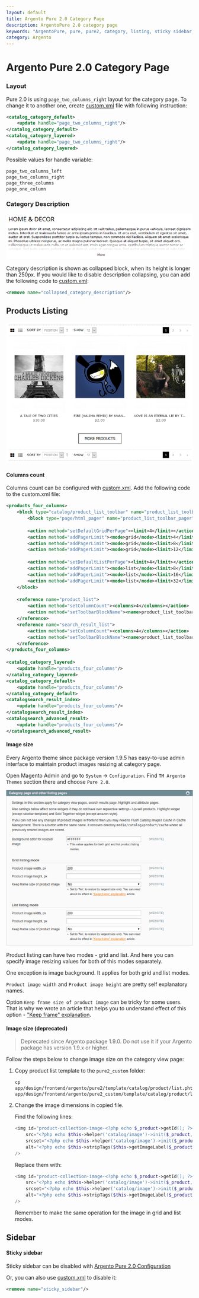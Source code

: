 ```yaml
---
layout: default
title: Argento Pure 2.0 Category Page
description: ArgentoPure 2.0 category page
keywords: "ArgentoPure, pure, pure2, category, listing, sticky sidebar, columns count"
category: Argento
---
```


# Argento Pure 2.0 Category Page

### Layout

Pure 2.0 is using `page_two_columns_right` layout for the category page. To
change it to another one, create [custom.xml][custom_xml] file with following
instruction:

```xml
<catalog_category_default>
    <update handle="page_two_columns_right"/>
</catalog_category_default>
<catalog_category_layered>
    <update handle="page_two_columns_right"/>
</catalog_category_layered>
```

Possible values for handle variable:

```
page_two_columns_left
page_two_columns_right
page_three_columns
page_one_column
```

### Category Description

![Collapsed category description](/images/argento/pure2/category-page/collapsed_description.png)

Category description is shown as collapsed block, when its height is longer than
250px. If you would like to disable description collapsing, you can add the following
code to [custom.xml][custom_xml]:

```xml
<remove name="collapsed_category_description"/>
```

## Products Listing

![Product Listing](/images/argento/pure2/category-page/product_listing.png)

#### Columns count

Columns count can be configured with [custom.xml][custom_xml].
Add the following code to the custom.xml file:


```xml
<products_four_columns>
    <block type="catalog/product_list_toolbar" name="product_list_toolbar" template="catalog/product/list/toolbar.phtml">
        <block type="page/html_pager" name="product_list_toolbar_pager"/>

        <action method="setDefaultGridPerPage"><limit>4</limit></action>
        <action method="addPagerLimit"><mode>grid</mode><limit>4</limit></action>
        <action method="addPagerLimit"><mode>grid</mode><limit>8</limit></action>
        <action method="addPagerLimit"><mode>grid</mode><limit>12</limit></action>

        <action method="setDefaultListPerPage"><limit>4</limit></action>
        <action method="addPagerLimit"><mode>list</mode><limit>8</limit></action>
        <action method="addPagerLimit"><mode>list</mode><limit>16</limit></action>
        <action method="addPagerLimit"><mode>list</mode><limit>32</limit></action>
    </block>

    <reference name="product_list">
        <action method="setColumnCount"><columns>4</columns></action>
        <action method="setToolbarBlockName"><name>product_list_toolbar</name></action>
    </reference>
    <reference name="search_result_list">
        <action method="setColumnCount"><columns>4</columns></action>
        <action method="setToolbarBlockName"><name>product_list_toolbar</name></action>
    </reference>
</products_four_columns>

<catalog_category_layered>
    <update handle="products_four_columns"/>
</catalog_category_layered>
<catalog_category_default>
    <update handle="products_four_columns"/>
</catalog_category_default>
<catalogsearch_result_index>
    <update handle="products_four_columns"/>
</catalogsearch_result_index>
<catalogsearch_advanced_result>
    <update handle="products_four_columns"/>
</catalogsearch_advanced_result>
```

#### Image size

Every Argento theme since package version 1.9.5 has easy-to-use admin interface to maintain product images resizing at category page.

Open Magento Admin and go to `System` → `Configuration`. Find `TM Argento Themes` section there and choose `Pure 2.0`.

![Product Listing image size](/images/argento/pure2/category-page/image-settings.png)

Product listing can have two modes - grid and list. And here you can specify image resizing values for both of this modes separately.

One exception is image background. It applies for both grid and list modes.

`Product image width` and `Product image height` are pretty self explanatory names.

Option `Keep frame size of product image` can be tricky for some users. That is why we wrote an article that helps you to understand effect of this option - ["Keep frame" explanation](/m1/argento/keep-frame/).

#### Image size (deprecated)

> Deprecated since Argento package 1.9.0. Do not use it if your Argento package has version 1.9.x or higher.

Follow the steps below to change image size on the category view page:

 1. Copy product list template to the `pure2_custom` folder:

    ```
    cp app/design/frontend/argento/pure2/template/catalog/product/list.phtml app/design/frontend/argento/pure2_custom/template/catalog/product/list.phtml
    ```

 2. Change the image dimensions in copied file.

    Find the following lines:

    ```php
    <img id="product-collection-image-<?php echo $_product->getId(); ?>"
        src="<?php echo $this->helper('catalog/image')->init($_product, 'small_image')->keepFrame(false)->resize(270); ?>"
        srcset="<?php echo $this->helper('catalog/image')->init($_product, 'small_image')->keepFrame(false)->resize(270); ?> 1x, <?php echo $this->helper('catalog/image')->init($_product, 'small_image')->keepFrame(false)->resize(270 * 2); ?> 2x"
        alt="<?php echo $this->stripTags($this->getImageLabel($_product, 'small_image'), null, true) ?>"
    />
    ```

    Replace them with:

    ```php
    <img id="product-collection-image-<?php echo $_product->getId(); ?>"
        src="<?php echo $this->helper('catalog/image')->init($_product, 'small_image')->keepFrame(true)->resize(270, 270); ?>"
        srcset="<?php echo $this->helper('catalog/image')->init($_product, 'small_image')->keepFrame(true)->resize(270, 270); ?> 1x, <?php echo $this->helper('catalog/image')->init($_product, 'small_image')->keepFrame(true)->resize(270 * 2, 270 * 2); ?> 2x"
        alt="<?php echo $this->stripTags($this->getImageLabel($_product, 'small_image'), null, true) ?>"
    />
    ```

    Remember to make the same operation for the image in grid and list modes.

## Sidebar

#### Sticky sidebar

Sticky sidebar can be disabled with [Argento Pure 2.0 Configuration](/m1/argento/pure2/configuration/#sticky-header-and-sidebar)

Or, you can also use [custom.xml][custom_xml] to disable it:

```xml
<remove name="sticky_sidebar"/>
```

[custom_xml]: /m1/argento/theme-customization/small-changes/#custom-layout-update-file "custom.xml layout"
